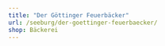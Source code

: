 ```yaml
---
title: "Der Göttinger Feuerbäcker"
url: /seeburg/der-goettinger-feuerbaecker/
shop: Bäckerei
---
```

